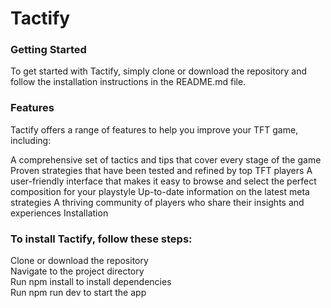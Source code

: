 # Tactify

### Getting Started
To get started with Tactify, simply clone or download the repository and follow the installation instructions in the README.md file.

### Features
Tactify offers a range of features to help you improve your TFT game, including:

A comprehensive set of tactics and tips that cover every stage of the game
Proven strategies that have been tested and refined by top TFT players
A user-friendly interface that makes it easy to browse and select the perfect composition for your playstyle
Up-to-date information on the latest meta strategies
A thriving community of players who share their insights and experiences
Installation

### To install Tactify, follow these steps:

Clone or download the repository <br />
Navigate to the project directory <br />
Run npm install to install dependencies <br />
Run npm run dev to start the app 









